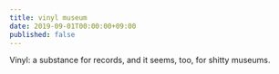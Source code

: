```yaml
---
title: vinyl museum
date: 2019-09-01T00:00:00+09:00
published: false
---
```


Vinyl: a substance
for records, and it seems, too,
for shitty museums.